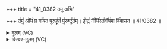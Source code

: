 +++
title = "41_0382 तमु अभि"

+++
त꣡मु꣢ अ꣣भि꣡ प्र गा꣢꣯यत पुरुहू꣣तं꣡ पु꣢रुष्टु꣣त꣢म्। इ꣡न्द्रं꣢ गी꣣र्भि꣡स्त꣢वी꣣ष꣡मा वि꣢꣯वासत ॥ 41:0382 ॥

<details><summary>मूलम् (VC)</summary>

त꣡मु꣢ अ꣣भि꣡ प्र गा꣢꣯यत पुरुहू꣣तं꣡ पु꣢रुष्टु꣣त꣢म् । इ꣡न्द्रं꣢ गी꣣र्भि꣡स्त꣢वि꣣ष꣡मा वि꣢꣯वासत ॥३८२॥
</details>

<details><summary>विस्वर-मूलम् (VC)</summary>

तमु अभि प्र गायत पुरुहूतं पुरुष्टुतम् । इन्द्रं गीर्भिस्तविषमा विवासत ॥३८२॥
</details>